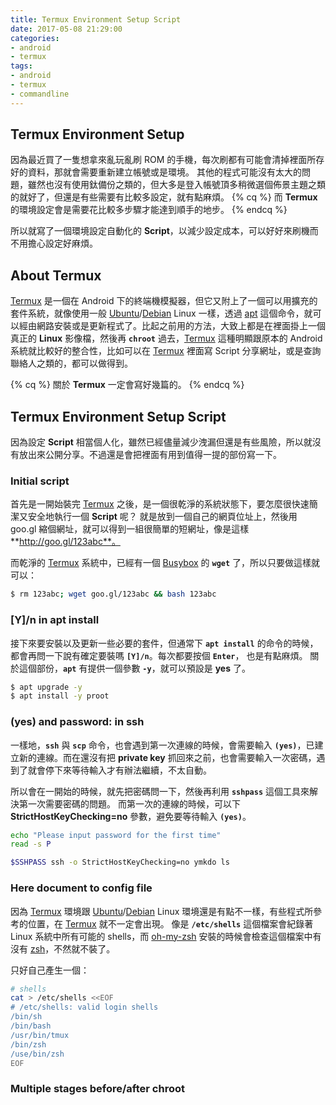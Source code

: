 ```yaml
---
title: Termux Environment Setup Script
date: 2017-05-08 21:29:00
categories:
- android
- termux
tags:
- android
- termux
- commandline
---
```


## Termux Environment Setup
因為最近買了一隻想拿來亂玩亂刷 ROM 的手機，每次刷都有可能會清掉裡面所存好的資料，那就會需要重新建立帳號或是環境。
其他的程式可能沒有太大的問題，雖然也沒有使用鈦備份之類的，但大多是登入帳號頂多稍微選個佈景主題之類的就好了，但還是有些需要有比較多設定，就有點麻煩。
{% cq %}
而 **Termux** 的環境設定會是需要花比較多步驟才能達到順手的地步。
{% endcq %}

所以就寫了一個環境設定自動化的 **Script**，以減少設定成本，可以好好來刷機而不用擔心設定好麻煩。
<!-- more -->

## About Termux 
[Termux] 是一個在 Android 下的終端機模擬器，但它又附上了一個可以用擴充的套件系統，就像使用一般 [Ubuntu]/[Debian] Linux 一樣，透過 [apt] 這個命令，就可以經由網路安裝或是更新程式了。比起之前用的方法，大致上都是在裡面掛上一個 真正的 **Linux** 影像檔，然後再 **`chroot`** 過去，[Termux] 這種明顯跟原本的 Android 系統就比較好的整合性，比如可以在 [Termux] 裡面寫 Script 分享網址，或是查詢聯絡人之類的，都可以做得到。


{% cq %}
關於 **Termux** 一定會寫好幾篇的。
{% endcq %}

## Termux Environment Setup Script
因為設定 **Script** 相當個人化，雖然已經儘量減少洩漏但還是有些風險，所以就沒有放出來公開分享。不過還是會把裡面有用到值得一提的部份寫一下。

### Initial script
首先是一開始裝完 [Termux] 之後，是一個很乾淨的系統狀態下，要怎麼很快速簡潔又安全地執行一個 **Script** 呢？
就是放到一個自己的網頁位址上，然後用 goo.gl 縮個網址，就可以得到一組很簡單的短網址，像是這樣 **http://goo.gl/123abc**。

而乾淨的 [Termux] 系統中，已經有一個 [Busybox] 的 **`wget`** 了，所以只要做這樣就可以：

```sh
$ rm 123abc; wget goo.gl/123abc && bash 123abc
```

### [Y]/n in apt install
接下來要安裝以及更新一些必要的套件，但通常下 **`apt install`** 的命令的時候，都會再問一下說有確定要裝嗎 **`[Y]/n`**。每次都要按個 **`Enter`**，
也是有點麻煩。
關於這個部份，**`apt`** 有提供一個參數 **`-y`**，就可以預設是 **yes** 了。

```sh
$ apt upgrade -y
$ apt install -y proot
```

### (yes) and password: in ssh
一樣地，**`ssh`** 與 **`scp`** 命令，也會遇到第一次連線的時候，會需要輸入 **`(yes)`**，已建立新的連線。而在還沒有把 **private key** 抓回來之前，也會需要輸入一次密碼，遇到了就會停下來等待輸入才有辦法繼續，不太自動。

所以會在一開始的時候，就先把密碼問一下，然後再利用 **`sshpass`** 這個工具來解決第一次需要密碼的問題。
而第一次的連線的時候，可以下 **StrictHostKeyChecking=no** 參數，避免要等待輸入 **`(yes)`**。

```sh
echo "Please input password for the first time"
read -s P

$SSHPASS ssh -o StrictHostKeyChecking=no ymkdo ls
```

### Here document to config file
因為 [Termux] 環境跟 [Ubuntu]/[Debian] Linux 環境還是有點不一樣，有些程式所參考的位置，在 [Termux] 就不一定會出現。
像是 **`/etc/shells`** 這個檔案會紀錄著 Linux 系統中所有可能的 shells，而 [oh-my-zsh] 安裝的時候會檢查這個檔案中有沒有 [zsh]，不然就不裝了。

只好自己產生一個：
```sh
# shells
cat > /etc/shells <<EOF
# /etc/shells: valid login shells
/bin/sh
/bin/bash
/usr/bin/tmux
/bin/zsh
/use/bin/zsh
EOF
```

### Multiple stages before/after chroot


[Termux]: https://termux.com/
[apt]: https://en.wikipedia.org/wiki/Advanced_Packaging_Tool
[Ubuntu]: https://www.ubuntu.com/
[Debian]: https://www.debian.org/
[Busybox]: https://www.busybox.net/
[oh-my-zsh]: http://ohmyz.sh/
[zsh]: http://www.zsh.org/
